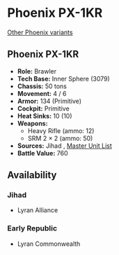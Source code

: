# Phoenix PX-1KR 

[Other Phoenix variants](../phoenix.md) 

## Phoenix PX-1KR 

- **Role:** Brawler 
- **Tech Base:** Inner Sphere (3079) 
- **Chassis:** 50 tons 
- **Movement:** 4 / 6 
- **Armor:** 134 (Primitive) 
- **Cockpit:** Primitive 
- **Heat Sinks:** 10 (10) 
- **Weapons:** 
  - Heavy Rifle (ammo: 12) 
  - SRM 2 × 2 (ammo: 50) 
- **Sources:** Jihad , [Master Unit List](http://masterunitlist.info/Unit/Details/7469/phoenix-px-1kr) 
- **Battle Value:** 760 

## Availability 

### Jihad 

- Lyran Alliance 

### Early Republic 

- Lyran Commonwealth 

